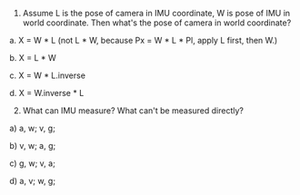 1. Assume L is the pose of camera in IMU coordinate, W is pose of IMU in world coordinate. 
Then what's the pose of camera in world coordinate?

a. X = W * L (not L * W, because Px = W * L * Pl, apply L first, then W.)

b. X = L * W

c. X = W * L.inverse

d. X = W.inverse * L


2. What can IMU measure? What can't be measured directly?

a) a, w; v, g;

b) v, w; a, g;

c) g, w; v, a;

d) a, v; w, g;

